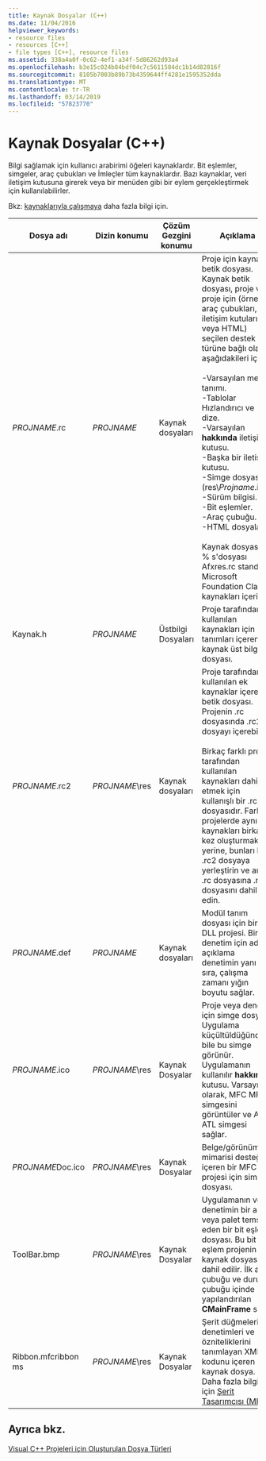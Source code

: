 ```yaml
---
title: Kaynak Dosyalar (C++)
ms.date: 11/04/2016
helpviewer_keywords:
- resource files
- resources [C++]
- file types [C++], resource files
ms.assetid: 338a4a0f-0c62-4ef1-a34f-5d86262d93a4
ms.openlocfilehash: b3e15c024b84bdf04c7c5611584dc1b14d82816f
ms.sourcegitcommit: 8105b7003b89b73b4359644ff4281e1595352dda
ms.translationtype: MT
ms.contentlocale: tr-TR
ms.lasthandoff: 03/14/2019
ms.locfileid: "57823770"
---
```

# <a name="resource-files-c"></a>Kaynak Dosyalar (C++)

Bilgi sağlamak için kullanıcı arabirimi öğeleri kaynaklardır. Bit eşlemler, simgeler, araç çubukları ve İmleçler tüm kaynaklardır. Bazı kaynaklar, veri iletişim kutusuna girerek veya bir menüden gibi bir eylem gerçekleştirmek için kullanılabilirler.

Bkz: [kaynaklarıyla çalışmaya](../../windows/working-with-resource-files.md) daha fazla bilgi için.

|Dosya adı|Dizin konumu|Çözüm Gezgini konumu|Açıklama|
|---------------|------------------------|--------------------------------|-----------------|
|*PROJNAME*.rc|*PROJNAME*|Kaynak dosyaları|Proje için kaynak betik dosyası. Kaynak betik dosyası, proje ve proje için (örneğin, araç çubukları, iletişim kutuları veya HTML) seçilen destek türüne bağlı olarak aşağıdakileri içerir:<br /><br />-Varsayılan menü tanımı.<br />-Tablolar Hızlandırıcı ve dize.<br />-Varsayılan **hakkında** iletişim kutusu.<br />-Başka bir iletişim kutusu.<br />-Simge dosyası (res\\*Projname*.ico).<br />-Sürüm bilgisi.<br />-Bit eşlemler.<br />-Araç çubuğu.<br />-HTML dosyaları.<br /><br /> Kaynak dosyası ' % s'dosyası Afxres.rc standart Microsoft Foundation Class kaynakları içerir.|
|Kaynak.h|*PROJNAME*|Üstbilgi Dosyaları|Proje tarafından kullanılan kaynakları için tanımları içeren kaynak üst bilgi dosyası.|
|*PROJNAME*.rc2|*PROJNAME*\res|Kaynak dosyaları|Proje tarafından kullanılan ek kaynaklar içeren betik dosyası. Projenin .rc dosyasında .rc2 dosyayı içerebilir.<br /><br /> Birkaç farklı proje tarafından kullanılan kaynakları dahil etmek için kullanışlı bir .rc2 dosyasıdır. Farklı projelerde aynı kaynakları birkaç kez oluşturmak yerine, bunları bir .rc2 dosyaya yerleştirin ve ana .rc dosyasına .rc2 dosyasını dahil edin.|
|*PROJNAME*.def|*PROJNAME*|Kaynak dosyaları|Modül tanım dosyası için bir DLL projesi. Bir denetim için ad ve açıklama denetimin yanı sıra, çalışma zamanı yığın boyutu sağlar.|
|*PROJNAME*.ico|*PROJNAME*\res|Kaynak Dosyalar|Proje veya denetim için simge dosyası. Uygulama küçültüldüğünde bile bu simge görünür. Uygulamanın kullanılır **hakkında** kutusu. Varsayılan olarak, MFC MFC simgesini görüntüler ve ATL ATL simgesi sağlar.|
|*PROJNAME*Doc.ico|*PROJNAME*\res|Kaynak Dosyalar|Belge/görünüm mimarisi desteği içeren bir MFC projesi için simge dosyası.|
|ToolBar.bmp|*PROJNAME*\res|Kaynak Dosyalar|Uygulamanın veya denetimin bir araç veya palet temsil eden bir bit eşlem dosyası. Bu bit eşlem projenin kaynak dosyasına dahil edilir. İlk araç çubuğu ve durum çubuğu içinde yapılandırılan **CMainFrame** sınıfı.|
|Ribbon.mfcribbon ms|*PROJNAME*\res|Kaynak Dosyalar|Şerit düğmeleri, denetimleri ve özniteliklerini tanımlayan XML kodunu içeren kaynak dosya. Daha fazla bilgi için [Şerit Tasarımcısı (MFC)](../../mfc/ribbon-designer-mfc.md).|

## <a name="see-also"></a>Ayrıca bkz.

[Visual C++ Projeleri için Oluşturulan Dosya Türleri](file-types-created-for-visual-cpp-projects.md)
